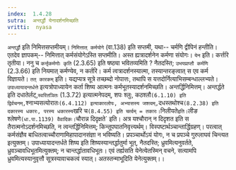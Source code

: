```yaml
---
index:  1.4.28
sutra:  अन्तर्द्धौ येनादर्शनमिच्छति
vritti:  nyasa
---
```


`अन्तर्द्धौ` इति निमित्तसप्तमीयम्। `निमित्तात् कर्मयोगे` (वा.138) इति सप्तमी, यथा-- चर्मणि द्वीपिनं हन्तीति। एतदेव ज्ञापकम्-- निमित्तात् कर्मसंयोगेऽस्ति सप्तमीति। अस्त ह्यत्रादर्शनेन कर्मणा संयोगः। `येन` इति। कर्त्तरि तृतीया। ननु च `कर्त्तृकर्मणोः कृति` (2.3.65) इति षष्ठ्या भवितव्यमिति ? नैतदस्ति; `उभयप्राप्तौ कर्मणि` (2.3.66) इति नियमात् कर्मण्येव, न कर्तरि। कर्म त्वत्रादर्शनस्यात्मा, तस्यान्तरङ्त्वात् स एव कर्म विज्ञायते। `तत् कारकम्` इति। यद्यप्यत्र सूत्रे तच्छब्दो नोपात्तः, तथापि स यत्तदोर्नित्याभिसम्बन्धाल्लभ्यते। `उपाध्यायादन्तर्धत्ते` इत्यत्रोपाध्यायेन कर्ता शिष्य आत्मनः कर्मभूतस्यादर्शनमिच्छति। अन्तर्द्धिनिमित्तम्। अन्तर्द्धते इति दधातेर्लट्,`स्वरितञितः` (1.3.72) इत्यात्मनेपदम्, शपः श्लुः, कठश्लौ` (6.1.10) इति द्विर्वचनम्, `श्नाभ्यसत्योरातः` (6.4.112) इत्याकारलोपः, अभ्यासस्य जश्त्वम्, `दधस्तथोश्च` (8.2.38) इति दकारस्य धकारः, परस्य धकारस्य `खरि च` (8.4.55) इति चर्त्वम् = तकारः। `निलीयते` इति। `लीङ श्लेषणे` (धा.पा.1139) वैवादिकः।
`चौरान्न दिदृक्षते` इति। अत्र यश्चौरान् न दिदृशत इति स तैरात्मनोऽदर्शनमिच्छति, न त्वन्तर्द्धिनिमित्तम्; किन्तूपघातनिवृत्त्यर्थम्। विस्पष्टार्थञ्चान्तार्द्धिग्रहण्। परत्वात् कर्मसंज्ञैव बाधितत्वाच्चौराणामिहापादानसंज्ञा न भविष्यति। प्रपञ्चार्थोऽयं योगः, न च प्रपञ्चे गुरुलाघवं चिन्त्यत इत्युक्तम्। उपाध्यायादन्तर्धते शिष्य इति शिष्यस्यान्तर्द्धातुर्मा भूत्, नैतदस्ति; ध्रुवमित्यनुवर्तते, ध्रुवञ्चावधिभूतमित्युक्तम्; न चान्तर्द्धातावधिभूतः। एवं तर्ह्यसति येनेत्येतस्मिन् वचने, सत्यामपि ध्रुवमित्यस्यानुवृत्तौ सूत्रस्यावाचकत्वं स्यात्। अतस्तन्माभूदिति येनेत्युक्तम्।।


